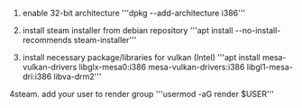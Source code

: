 1. enable 32-bit architecture
 '''dpkg --add-architecture i386'''

2. install steam installer from debian repository
 '''apt install --no-install-recommends steam-installer''' 

3. install necessary package/libraries for vulkan (Intel)
 '''apt install mesa-vulkan-drivers libglx-mesa0:i386 mesa-vulkan-drivers:i386 libgl1-mesa-dri:i386 libva-drm2''' 

4steam. add your user to render group
 '''usermod -aG render $USER''' 
